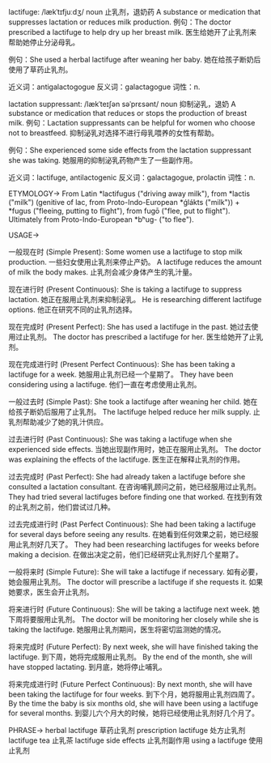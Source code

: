 lactifuge: /lækˈtɪfjuːdʒ/
noun
止乳剂，退奶药
A substance or medication that suppresses lactation or reduces milk production.
例句：The doctor prescribed a lactifuge to help dry up her breast milk. 医生给她开了止乳剂来帮助她停止分泌母乳。

例句：She used a herbal lactifuge after weaning her baby.  她在给孩子断奶后使用了草药止乳剂。

近义词：antigalactogogue
反义词：galactagogue
词性：n.


lactation suppressant: /lækˈteɪʃən səˈprɛsənt/
noun
抑制泌乳，退奶
A substance or medication that reduces or stops the production of breast milk.
例句：Lactation suppressants can be helpful for women who choose not to breastfeed. 抑制泌乳对选择不进行母乳喂养的女性有帮助。

例句：She experienced some side effects from the lactation suppressant she was taking. 她服用的抑制泌乳药物产生了一些副作用。

近义词：lactifuge, antilactogenic
反义词：galactagogue, prolactin
词性：n.



ETYMOLOGY->
From Latin *lactifugus ("driving away milk"), from *lactis ("milk") (genitive of lac, from Proto-Indo-European *ǵlákts ("milk")) + *fugus ("fleeing, putting to flight"), from fugō ("flee, put to flight").  Ultimately from Proto-Indo-European *bʰug- ("to flee").

USAGE->

一般现在时 (Simple Present):
Some women use a lactifuge to stop milk production.  一些妇女使用止乳剂来停止产奶。
A lactifuge reduces the amount of milk the body makes.  止乳剂会减少身体产生的乳汁量。


现在进行时 (Present Continuous):
She is taking a lactifuge to suppress lactation. 她正在服用止乳剂来抑制泌乳。
He is researching different lactifuge options. 他正在研究不同的止乳剂选择。


现在完成时 (Present Perfect):
She has used a lactifuge in the past. 她过去使用过止乳剂。
The doctor has prescribed a lactifuge for her. 医生给她开了止乳剂。


现在完成进行时 (Present Perfect Continuous):
She has been taking a lactifuge for a week. 她服用止乳剂已经一个星期了。
They have been considering using a lactifuge. 他们一直在考虑使用止乳剂。


一般过去时 (Simple Past):
She took a lactifuge after weaning her child.  她在给孩子断奶后服用了止乳剂。
The lactifuge helped reduce her milk supply. 止乳剂帮助减少了她的乳汁供应。


过去进行时 (Past Continuous):
She was taking a lactifuge when she experienced side effects.  当她出现副作用时，她正在服用止乳剂。
The doctor was explaining the effects of the lactifuge. 医生正在解释止乳剂的作用。


过去完成时 (Past Perfect):
She had already taken a lactifuge before she consulted a lactation consultant. 在咨询哺乳顾问之前，她已经服用过止乳剂。
They had tried several lactifuges before finding one that worked.  在找到有效的止乳剂之前，他们尝试过几种。


过去完成进行时 (Past Perfect Continuous):
She had been taking a lactifuge for several days before seeing any results.  在她看到任何效果之前，她已经服用止乳剂好几天了。
They had been researching lactifuges for weeks before making a decision.  在做出决定之前，他们已经研究止乳剂好几个星期了。


一般将来时 (Simple Future):
She will take a lactifuge if necessary.  如有必要，她会服用止乳剂。
The doctor will prescribe a lactifuge if she requests it. 如果她要求，医生会开止乳剂。


将来进行时 (Future Continuous):
She will be taking a lactifuge next week. 她下周将要服用止乳剂。
The doctor will be monitoring her closely while she is taking the lactifuge. 她服用止乳剂期间，医生将密切监测她的情况。


将来完成时 (Future Perfect):
By next week, she will have finished taking the lactifuge. 到下周，她将完成服用止乳剂。
By the end of the month, she will have stopped lactating. 到月底，她将停止哺乳。


将来完成进行时 (Future Perfect Continuous):
By next month, she will have been taking the lactifuge for four weeks. 到下个月，她将服用止乳剂四周了。
By the time the baby is six months old, she will have been using a lactifuge for several months.  到婴儿六个月大的时候，她将已经使用止乳剂好几个月了。



PHRASE->
herbal lactifuge  草药止乳剂
prescription lactifuge 处方止乳剂
lactifuge tea  止乳茶
lactifuge side effects 止乳剂副作用
using a lactifuge 使用止乳剂
